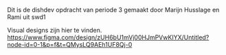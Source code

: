 Dit is de dishdev opdracht van periode 3 gemaakt door Marijn Husslage en Rami uit swd1

Visual designs zijn hier te vinden.
https://www.figma.com/design/zUH6bU1mVj00HJmPVwKIYX/Untitled?node-id=0-1&p=f&t=QMysLQ9AEh1UF8Qj-0

